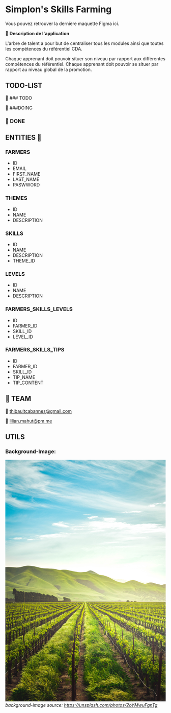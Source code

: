 # Simplon's Skills Farming

Vous pouvez retrouver la dernière maquette Figma ici.

:mag_right: **Description de l'application**

L'arbre de talent a pour but de centraliser tous les modules ainsi que toutes les compétences du référentiel CDA.

Chaque apprenant doit pouvoir situer son niveau par rapport aux différentes compétences du référentiel.
Chaque apprenant doit pouvoir se situer par rapport au niveau global de la promotion.

## TODO-LIST

:closed_book: ### TODO

:orange_book: ###DOING

### :green_book: DONE

## ENTITIES :scroll:

### FARMERS
* ID
* EMAIL
* FIRST_NAME
* LAST_NAME
* PASWWORD

### THEMES
* ID
* NAME
* DESCRIPTION

### SKILLS
* ID
* NAME
* DESCRIPTION
* THEME_ID

### LEVELS
* ID
* NAME
* DESCRIPTION

### FARMERS_SKILLS_LEVELS
* ID
* FARMER_ID
* SKILL_ID
* LEVEL_ID

### FARMERS_SKILLS_TIPS
* ID
* FARMER_ID
* SKILL_ID
* TIP_NAME
* TIP_CONTENT

## :star2: TEAM

:email: thibaultcabannes@gmail.com

:email: lilian.mahut@pm.me

## UTILS

### Background-Image:

![alt text](./assets/images/background.jpg)
*background-image source: https://unsplash.com/photos/2oYMwuFgnTg*

